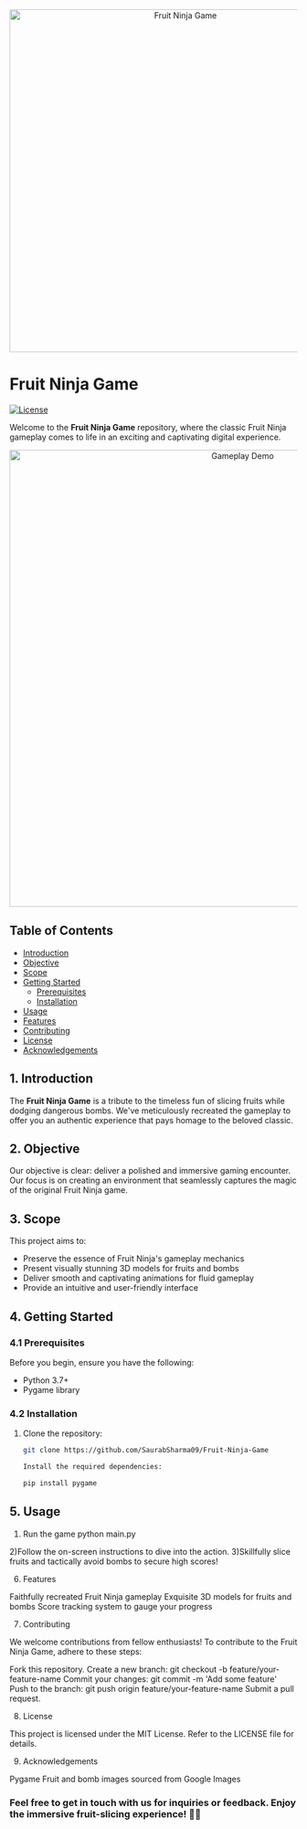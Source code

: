 <div align="center">
  <img src="banner.png" alt="Fruit Ninja Game" width="600">
</div>

# Fruit Ninja Game

[![License](https://img.shields.io/badge/license-MIT-blue.svg)](LICENSE)

Welcome to the **Fruit Ninja Game** repository, where the classic Fruit Ninja gameplay comes to life in an exciting and captivating digital experience.

<p align="center">
  <img src="demo.gif" alt="Gameplay Demo" width="800">
</p>

## Table of Contents

- [Introduction](#introduction)
- [Objective](#objective)
- [Scope](#scope)
- [Getting Started](#getting-started)
  - [Prerequisites](#prerequisites)
  - [Installation](#installation)
- [Usage](#usage)
- [Features](#features)
- [Contributing](#contributing)
- [License](#license)
- [Acknowledgements](#acknowledgements)

## 1. Introduction

The **Fruit Ninja Game** is a tribute to the timeless fun of slicing fruits while dodging dangerous bombs. We've meticulously recreated the gameplay to offer you an authentic experience that pays homage to the beloved classic.

## 2. Objective

Our objective is clear: deliver a polished and immersive gaming encounter. Our focus is on creating an environment that seamlessly captures the magic of the original Fruit Ninja game.

## 3. Scope

This project aims to:

- Preserve the essence of Fruit Ninja's gameplay mechanics
- Present visually stunning 3D models for fruits and bombs
- Deliver smooth and captivating animations for fluid gameplay
- Provide an intuitive and user-friendly interface

## 4. Getting Started

### 4.1 Prerequisites

Before you begin, ensure you have the following:

- Python 3.7+
- Pygame library

### 4.2 Installation

1. Clone the repository:
   ```sh
   git clone https://github.com/SaurabSharma09/Fruit-Ninja-Game

   Install the required dependencies:
   
   pip install pygame

## 5. Usage

1) Run the game
   python main.py

2)Follow the on-screen instructions to dive into the action.
3)Skillfully slice fruits and tactically avoid bombs to secure high scores!

6. Features

Faithfully recreated Fruit Ninja gameplay
Exquisite 3D models for fruits and bombs
Score tracking system to gauge your progress

7. Contributing

We welcome contributions from fellow enthusiasts! To contribute to the Fruit Ninja Game, adhere to these steps:

Fork this repository.
Create a new branch: git checkout -b feature/your-feature-name
Commit your changes: git commit -m 'Add some feature'
Push to the branch: git push origin feature/your-feature-name
Submit a pull request.

8. License

This project is licensed under the MIT License. Refer to the LICENSE file for details.

9. Acknowledgements

Pygame
Fruit and bomb images sourced from Google Images


<h3>Feel free to get in touch with us for inquiries or feedback. Enjoy the immersive fruit-slicing experience! 🍉🔪<h3>



